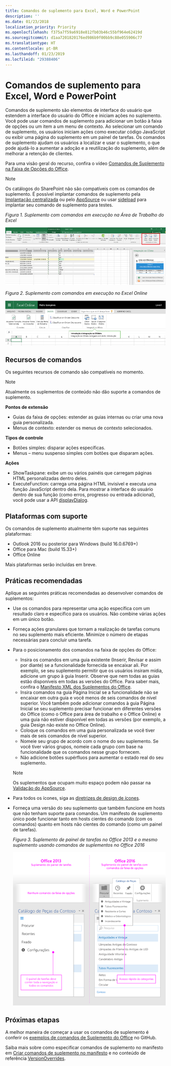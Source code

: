 ```yaml
---
title: Comandos de suplemento para Excel, Word e PowerPoint
description: ''
ms.date: 01/23/2018
localization_priority: Priority
ms.openlocfilehash: f375a7f59a6918e812fb03b46c55bf964e62419d
ms.sourcegitcommit: d1aa7201820176ed986b9f00bb9c88e055906c77
ms.translationtype: HT
ms.contentlocale: pt-BR
ms.lasthandoff: 01/23/2019
ms.locfileid: "29388406"
---
```

# <a name="add-in-commands-for-excel-word-and-powerpoint"></a>Comandos de suplemento para Excel, Word e PowerPoint

Comandos de suplemento são elementos de interface do usuário que estendem a interface do usuário do Office e iniciam ações no suplemento. Você pode usar comandos de suplemento para adicionar um botão à faixa de opções ou um item a um menu de contexto. Ao selecionar um comando de suplemento, os usuários iniciam ações como executar código JavaScript ou exibir uma página do suplemento em um painel de tarefas. Os comandos de suplemento ajudam os usuários a localizar e usar o suplemento, o que pode ajudá-lo a aumentar a adoção e a reutilização do suplemento, além de melhorar a retenção de clientes.

Para uma visão geral do recurso, confira o vídeo [Comandos de Suplemento na Faixa de Opções do Office](https://channel9.msdn.com/events/Build/2016/P551).

> [!NOTE]
> Os catálogos do SharePoint não são compatíveis com os comandos de suplemento. É possível implantar comandos de suplemento pela [Implantação centralizada](../publish/centralized-deployment.md) ou pelo [AppSource](https://docs.microsoft.com/office/dev/store/submit-to-the-office-store) ou usar [sideload](../testing/create-a-network-shared-folder-catalog-for-task-pane-and-content-add-ins.md) para implantar seu comando de suplemento para testes. 

*Figura 1. Suplemento com comandos em execução na Área de Trabalho do Excel*

![Captura de tela de um comando de suplemento no Excel](../images/add-in-commands-1.png)

*Figura 2. Suplemento com comandos em execução no Excel Online*

![Captura de tela de um comando de suplemento no Excel Online](../images/add-in-commands-2.png)

## <a name="command-capabilities"></a>Recursos de comandos
Os seguintes recursos de comando são compatíveis no momento.

> [!NOTE]
> Atualmente os suplementos de conteúdo não dão suporte a comandos de suplemento.

**Pontos de extensão**

- Guias da faixa de opções: estender as guias internas ou criar uma nova guia personalizada.
- Menus de contexto: estender os menus de contexto selecionados.

**Tipos de controle**

- Botões simples: disparar ações específicas.
- Menus – menu suspenso simples com botões que disparam ações.

**Ações**

- ShowTaskpane: exibe um ou vários painéis que carregam páginas HTML personalizadas dentro deles.
- ExecuteFunction: carrega uma página HTML invisível e executa uma função JavaScript dentro dela. Para mostrar a interface do usuário dentro de sua função (como erros, progresso ou entrada adicional), você pode usar a API [displayDialog](https://docs.microsoft.com/javascript/api/office/office.ui).  

## <a name="supported-platforms"></a>Plataformas com suporte

Os comandos de suplemento atualmente têm suporte nas seguintes plataformas:

- Outlook 2016 ou posterior para Windows (build 16.0.6769+)
- Office para Mac (build 15.33+)
- Office Online

Mais plataformas serão incluídas em breve.

## <a name="best-practices"></a>Práticas recomendadas

Aplique as seguintes práticas recomendadas ao desenvolver comandos de suplementos:

- Use os comandos para representar uma ação específica com um resultado claro e específico para os usuários. Não combine várias ações em um único botão.
- Forneça ações granulares que tornam a realização de tarefas comuns no seu suplemento mais eficiente. Minimize o número de etapas necessárias para concluir uma tarefa.
- Para o posicionamento dos comandos na faixa de opções do Office:
    - Insira os comandos em uma guia existente (Inserir, Revisar e assim por diante) se a funcionalidade fornecida se encaixar ali. Por exemplo, se seu suplemento permitir que os usuários insiram mídia, adicione um grupo à guia Inserir. Observe que nem todas as guias estão disponíveis em todas as versões do Office. Para saber mais, confira o [Manifesto XML dos Suplementos do Office](../develop/add-in-manifests.md). 
    - Insira comandos na guia Página Inicial se a funcionalidade não se encaixar em outra guia e você menos de seis comandos de nível superior. Você também pode adicionar comandos à guia Página Inicial se seu suplemento precisar funcionar em diferentes versões do Office (como o Office para área de trabalho e o Office Online) e uma guia não estiver disponível em todas as versões (por exemplo, a guia Design não existe no Office Online).  
    - Coloque os comandos em uma guia personalizada se você tiver mais de seis comandos de nível superior. 
    - Nomeie seu grupo de acordo com o nome do seu suplemento. Se você tiver vários grupos, nomeie cada grupo com base na funcionalidade que os comandos nesse grupo fornecem.
    - Não adicione botões supérfluos para aumentar o estado real do seu suplemento.

     > [!NOTE]
     > Os suplementos que ocupam muito espaço podem não passar na [Validação do AppSource](https://docs.microsoft.com/office/dev/store/validation-policies).

- Para todos os ícones, siga as [diretrizes de design de ícones](add-in-icons.md).
- Forneça uma versão do seu suplemento que também funcione em hosts que não tenham suporte para comandos. Um manifesto de suplemento único pode funcionar tanto em hosts cientes do comando (com os comandos) quanto em hosts não cientes do comando (como um painel de tarefas).

   *Figura 3. Suplemento de painel de tarefas no Office 2013 e o mesmo suplemento usando comandos de suplementos no Office 2016*

   ![Uma captura de tela que mostra um suplemento de painel de tarefas no Office 2013 e o mesmo suplemento usando comandos de suplementos no Office 2016](../images/office-task-pane-add-ins.png)


## <a name="next-steps"></a>Próximas etapas

A melhor maneira de começar a usar os comandos de suplemento é conferir os [exemplos de comandos de Suplemento do Office](https://github.com/OfficeDev/Office-Add-in-Commands-Samples/) no GitHub.

Saiba mais sobre como especificar comandos de suplemento no manifesto em [Criar comandos de suplemento no manifesto](../develop/create-addin-commands.md) e no conteúdo de referência [VersionOverrides](https://docs.microsoft.com/office/dev/add-ins/reference/manifest/versionoverrides).
